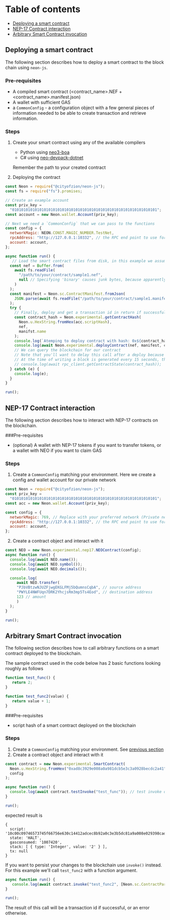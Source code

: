 # Table of contents
* [Deploying a smart contract](#1)
* [NEP-17 Contract interaction](#2)
* [Arbitrary Smart Contract invocation](#3)

## <a name="1">Deploying a smart contract
The following section describes how to deploy a smart contract to the block chain using `neon-js`.

### Pre-requisites
* A compiled smart contract (<contract_name>.NEF + <contract_name>.manifest.json)
* A wallet with sufficient GAS
* a `CommonConfig` - a configuration object with a few general pieces of information needed to be able to create transaction and retrieve information.

### Steps
1. Create your smart contract using any of the available compilers
   * Python using [neo3-boa](https://github.com/CityOfZion/neo3-boa)
   * C# using [neo-devpack-dotnet](https://docs.neo.org/v3/docs/en-us/sc/gettingstarted/develop.html)

   Remember the path to your created contract

2. Deploying the contract
```javascript
const Neon = require("@cityofzion/neon-js");
const fs = require("fs").promises;

// Create an example account
const priv_key =
  "0101010101010101010101010101010101010101010101010101010101010101";
const account = new Neon.wallet.Account(priv_key);

// Next we need a `CommonConfig` that we can pass to the functions
const config = {
  networkMagic: NEON.CONST.MAGIC_NUMBER.TestNet,
  rpcAddress: "http://127.0.0.1:10332", // the RPC end point to use for retrieving information and sending the transaction to the network
  account: account,
};

async function run() {
   // Load the smart contract files from disk, in this example we assume the contract is named "sample1"
  const nef = Buffer.from(
    await fs.readFile(
      "/path/to/your/contract/sample1.nef",
      null // Specifying 'binary' causes junk bytes, because apparently it is an alias for 'latin1' *crazy*
    )
  );
  const manifest = Neon.sc.ContractManifest.fromJson(
    JSON.parse(await fs.readFile("/path/to/your/contract/sample1.manifest.json"))
  );
  try {
    // Finally, deploy and get a transaction id in return if successful
    const contract_hash = Neon.experimental.getContractHash(
      Neon.u.HexString.fromHex(acc.scriptHash),
      nef,
      manifst.name
    );
    console.log(`Atemping to deploy contract with hash: 0x${contract_hash}`);
    console.log(await Neon.experimental.deployContract(nef, manifest, config));
    // We can query the blockchain for our contract
    // Note that you'll want to delay this call after a deploy because the deploy transaction will first have to be processed.
    // At the time of writing a block is generated every 15 seconds, thus the following call might will fail until it is processed.
    // console.log(await rpc_client.getContractState(contract_hash));
  } catch (e) {
    console.log(e);
  }
}

run();
```

## <a name="2">NEP-17 Contract interaction
The following section describes how to interact with NEP-17 contracts on the blockchain.

###Pre-requisites
* (optional) A wallet with NEP-17 tokens if you want to transfer tokens, or a wallet with NEO if you want to claim GAS

### Steps
1. <a name="createconfig"></a> Create a `CommonConfig` matching your environment. Here we create a config and wallet account for our private network
```javascript
const Neon = require("@cityofzion/neon-js");
const priv_key =
  "0101010101010101010101010101010101010101010101010101010101010101";
const acc = new Neon.wallet.Account(priv_key);

const config = {
  networkMagic: 769, // Replace with your preferred network (Private network number, MainNet, TestNet)
  rpcAddress: "http://127.0.0.1:10332", // the RPC end point to use for retrieving information and sending the transaction to the network
  account: account,
};
```
2. Create a contract object and interact with it
```javascript
const NEO = new Neon.experimental.nep17.NEOContract(config);
async function run() {
  console.log(await NEO.name());
  console.log(await NEO.symbol());
  console.log(await NEO.decimals());

  console.log(
     await NEO.transfer(
     "PJbVBtzwNJUZFjwgEKGLFMj5bQumnsCqbA", // source address
     "PWYLE4NWFUqn7DRK2YhcjsRm3mp5Ts4Eod", // destination address
     123 // amount
     )
  );
}

run();
```


## <a name="3">Arbitrary Smart Contract invocation
The following section describes how to call arbitrary functions on a smart contract deployed to the blockchain.

The sample contract used in the code below has 2 basic functions looking roughly as follows
```javascript
function test_func() {
   return 2;
}

function test_func2(value) {
   return value + 1;
}
```

###Pre-requisites
* script hash of a smart contract deployed on the blockchain

### Steps
1. Create a `CommonConfig` matching your environment. See [previous section](#createconfig)
2. Create a contract object and interact with it
```javascript
const contract = new Neon.experimental.SmartContract(
  Neon.u.HexString.fromHex("0xad8c3929e008a0a981dcb5e3c3a0928becdc2a41"),
  config
);

async function run() {
  console.log(await contract.testInvoke("test_func")); // test invoke does not persist to the blockchain
}

run();
```
expected result is
```
{
  script: '10c00c09746573745f66756e630c14412adcec8b92a0c3e3b5dc81a9a008e029398cad41627d5b52',
  state: 'HALT',
  gasconsumed: '1007420',
  stack: [ { type: 'Integer', value: '2' } ],
  tx: null
}
```

If you want to persist your changes to the blockchain use `invoke()` instead. For this example we'll call `test_func2` with a function argument.

```javascript
async function run() {
   console.log(await contract.invoke("test_func2", [Neon.sc.ContractParam.integer(2)]));
}

run();
```
The result of this call will be a transaction id if successful, or an error otherwise.
